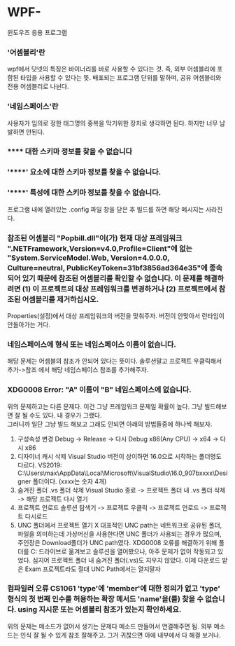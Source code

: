 # WPF-
윈도우즈 응용 프로그램


### '어셈블리'란

wpf에서 닷넷의 특징은 바이너리를 바로 사용할 수 있다는 것.
즉, 외부 어셈블리에 포함된 타입을 사용할 수 있다는 뜻.
배포되는 프로그램 단위를 말하며, 공유 어셈블리와 전용 어셈블리로 나뉜다.


### '네임스페이스'란

사용자가 임의로 정한 태그명의 중복을 막기위한 장치로 생각하면 된다.
하지만 너무 남발하면 안된다.





### **** 대한 스키마 정보를 찾을 수 없습니다
### '****' 요소에 대한 스키마 정보를 찾을 수 없습니다.
### '****' 특성에 대한 스키마 정보를 찾을 수 없습니다.
  
프로그램 내에 열려있는 .config 파일 창을 닫은 후 빌드를 하면 해당 메시지는 사라진다.  
  



### 참조된 어셈블리 "Popbill.dll"이(가) 현재 대상 프레임워크 ".NETFramework,Version=v4.0,Profile=Client"에 없는 "System.ServiceModel.Web, Version=4.0.0.0, Culture=neutral, PublicKeyToken=31bf3856ad364e35"에 종속되어 있기 때문에 참조된 어셈블리를 확인할 수 없습니다. 이 문제를 해결하려면 (1) 이 프로젝트의 대상 프레임워크를 변경하거나 (2) 프로젝트에서 참조된 어셈블리를 제거하십시오.  

Properties(설정)에서 대상 프레임워크의 버전을 맞춰주자. 버전이 안맞아서 런타임이 안돌아가는 거다.  



  
### 네임스페이스에 형식 또는 네임스페이스 이름이 없습니다.  

해당 문제는 어셈블의 참조가 안되어 있다는 뜻이다. 솔루션말고 프로젝트 우클릭해서 추가->참조 에서 해당 네임스페이스 참조를 추가해주자.  



  
### XDG0008 Error: "A" 이름이 "B" 네임스페이스에 없습니다.  

위의 문제하고는 다른 문제다. 이건 그냥 프레임워크 문제일 확률이 높다. 그냥 빌드해보면 잘 될 수도 있다. 내 경우가 그랬다.   
그러니까 일단 그냥 빌드 해보고 그래도 안되면 아래의 방법들중에 하나씩 해보자.
1. 구성속성 변경
Debug -> Release -> 다시 Debug
x86(Any CPU) -> x64 -> 다시 x86
2. 디자이너 캐시 삭제
Visual Studio 버전이 상이하면 16.0으로 시작하는 폴더명도 다르다.
VS2019: C:\Users\max\AppData\Local\Microsoft\VisualStudio\16.0_907bxxxx\Designer 폴더이다. (xxxx는 숫자 4개)
3. 숨겨진 폴더 .vs 폴더 삭제
Visual Studio 종료 -> 프로젝트 폴더 내 .vs 폴더 삭제 -> 해당 프로젝트 다시 열기
4. 프로젝트 언로드
솔루션 탐색기 -> 프로젝트 우클릭 -> 프로젝트 언로드 -> 프로젝트 다시로드
5. UNC 폴더에서 프로젝트 열기 X
대표적인 UNC path는 네트워크로 공유된 폴더, 파일을 의미하는데 가상머신을 사용한다면 UNC 폴더가 사용되는 경우가 많으며, 주인장은 Download폴더가 UNC path였다. XDG0008 오류를 해결하기 위해 폴더를 C: 드라이브로 옮겨보고 솔루션을 열어봤으나, 아주 문제가 없이 작동되고 있었다.  심지어 프로젝트 폴더 내 숨겨진 폴더(.vs)도 지우지 않았다.
이제 다운로드 받은 Exam 프로젝트라도 절대 UNC Path에서는 열지말자
  


### 컴파일러 오류 CS1061    'type'에 'member'에 대한 정의가 없고 'type' 형식의 첫 번째 인수를 허용하는 확장 메서드 'name'을(를) 찾을 수 없습니다. using 지시문 또는 어셈블리 참조가 있는지 확인하세요.  

위의 문제는 메소드가 없어서 생기는 문제다 메소드 만들어서 연결해주면 됨. 외부 메소드는 인식 잘 될 수 있게 참조 잘해주고. 그거 귀찮으면 아에 내부에서 다 해결 보거나.  

